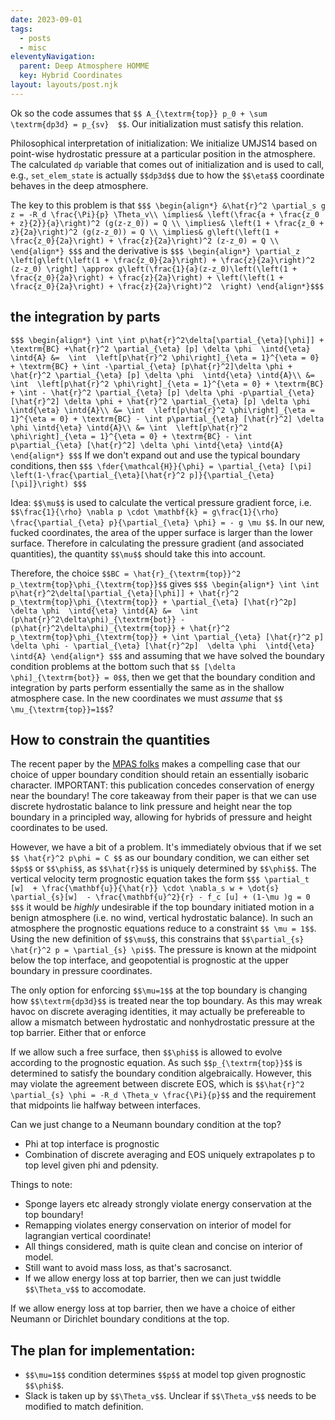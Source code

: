 ```yaml
---
date: 2023-09-01
tags:
  - posts
  - misc
eleventyNavigation:
  parent: Deep Atmosphere HOMME
  key: Hybrid Coordinates
layout: layouts/post.njk
---
```


Ok so the code assumes that `$$ A_{\textrm{top}} p_0 + \sum \textrm{dp3d} = p_{sv}  $$`.
Our initialization must satisfy this relation. 

Philosophical interpretation of initialization:
We initialize UMJS14 based on point-wise hydrostatic pressure
at a particular position in the atmosphere. The calculated `dp` variable
that comes out of initialization and is used to call, e.g., `set_elem_state`
is actually `$$dp3d$$` due to how the `$$\eta$$` coordinate behaves in
the deep atmosphere. 


The key to this problem is that
`$$$
\begin{align*}
  &\hat{r}^2 \partial_s g z = -R_d \frac{\Pi}{p} \Theta_v\\
  \implies& \left(\frac{a + \frac{z_0 + z}{2}}{a}\right)^2 (g(z-z_0)) = Q \\
  \implies& \left(1 + \frac{z_0 + z}{2a}\right)^2 (g(z-z_0)) = Q \\
  \implies& g\left(\left(1 + \frac{z_0}{2a}\right) + \frac{z}{2a}\right)^2 (z-z_0) = Q \\
\end{align*}
$$$`
and the derivative is 
`$$$
\begin{align*}
  \partial_z \left[g\left(\left(1 + \frac{z_0}{2a}\right) + \frac{z}{2a}\right)^2 (z-z_0) \right] \approx g\left(\frac{1}{a}(z-z_0)\left(\left(1 + \frac{z_0}{2a}\right) + \frac{z}{2a}\right) + \left(\left(1 + \frac{z_0}{2a}\right) + \frac{z}{2a}\right)^2  \right)
\end{align*}$$$`


## the integration by parts

`$$$
\begin{align*}
    \int \int p\hat{r}^2\delta[\partial_{\eta}[\phi]] + \textrm{BC} +\hat{r}^2 \partial_{\eta} [p] \delta \phi  \intd{\eta} \intd{A} &=  \int  \left[p\hat{r}^2 \phi\right]_{\eta = 1}^{\eta = 0} + \textrm{BC} + \int -\partial_{\eta} [p\hat{r}^2]\delta \phi + \hat{r}^2 \partial_{\eta} [p] \delta \phi  \intd{\eta} \intd{A}\\
    &= \int  \left[p\hat{r}^2 \phi\right]_{\eta = 1}^{\eta = 0} + \textrm{BC} + \int - \hat{r}^2 \partial_{\eta} [p] \delta \phi -p\partial_{\eta} [\hat{r}^2] \delta \phi + \hat{r}^2 \partial_{\eta} [p] \delta \phi  \intd{\eta} \intd{A}\\
    &= \int  \left[p\hat{r}^2 \phi\right]_{\eta = 1}^{\eta = 0} + \textrm{BC} - \int p\partial_{\eta} [\hat{r}^2] \delta \phi \intd{\eta} \intd{A}\\
    &= \int  \left[p\hat{r}^2 \phi\right]_{\eta = 1}^{\eta = 0} + \textrm{BC} - \int p\partial_{\eta} [\hat{r}^2] \delta \phi \intd{\eta} \intd{A}
\end{align*}
$$$`
If we don't expand out and use the typical boundary conditions, then
`$$$
  \fder{\mathcal{H}}{\phi} = \partial_{\eta} [\pi] \left(1-\frac{\partial_{\eta}[\hat{r}^2 p]}{\partial_{\eta} [\pi]}\right)
$$$`


Idea: `$$\mu$$` is used to calculate the vertical pressure gradient force, i.e. `$$\frac{1}{\rho} \nabla p \cdot \mathbf{k} = g\frac{1}{\rho} \frac{\partial_{\eta} p}{\partial_{\eta} \phi} = - g \mu $$`.
In our new, fucked coordinates, the area of the upper surface is larger than the lower surface. 
Therefore in calculating the pressure gradient (and associated quantities), the quantity `$$\mu$$` should take this into account.

Therefore, the choice `$$BC = \hat{r}_{\textrm{top}}^2 p_\textrm{top}\phi_{\textrm{top}}$$` gives
`$$$
\begin{align*}
      \int \int p\hat{r}^2\delta[\partial_{\eta}[\phi]] + \hat{r}^2 p_\textrm{top}\phi_{\textrm{top}} + \partial_{\eta} [\hat{r}^2p] \delta \phi  \intd{\eta} \intd{A} &=  \int  (p\hat{r}^2\delta\phi)_{\textrm{bot}} - (p\hat{r}^2\delta\phi)_{\textrm{top}} + \hat{r}^2 p_\textrm{top}\phi_{\textrm{top}} + \int \partial_{\eta} [\hat{r}^2 p] \delta \phi - \partial_{\eta} [\hat{r}^2p]  \delta \phi  \intd{\eta} \intd{A}
\end{align*}
$$$`
and assuming that we have solved the boundary condition problems at the bottom such that `$$ [\delta \phi]_{\textrm{bot}} = 0$$`, then we get that the boundary condition and integration by parts
perform essentially the same as in the shallow atmosphere case. 
In the new coordinates we must _assume_ that `$$ \mu_{\textrm{top}}=1$$`?


## How to constrain the quantities
The recent paper by the [MPAS folks](https://journals.ametsoc.org/view/journals/mwre/150/8/MWR-D-21-0328.1.xml)
makes a compelling case that our choice of upper boundary condition should retain an essentially isobaric character. IMPORTANT: this publication
concedes conservation of energy near the boundary!
The core takeaway from their paper is that we can use discrete hydrostatic balance to link pressure and height near the top boundary
in a principled way, allowing for hybrids of pressure and height coordinates to be used.

However, we have a bit of a problem. It's immediately obvious that if we set `$$ \hat{r}^2 p\phi = C $$` as our boundary condition, we can either set `$$p$$` or `$$\phi$$`, as `$$\hat{r}$$` is uniquely determined by `$$\phi$$`.
The vertical velocity term prognostic equation takes the form
`$$$
\partial_t [w]  + \frac{\mathbf{u}}{\hat{r}} \cdot \nabla_s w + \dot{s} \partial_{s}[w]  - \frac{\mathbf{u}^2}{r} - f_c [u] + (1-\mu )g = 0
$$$`
it would be _highly_ undesirable if the top boundary initiated motion in
a benign atmosphere (i.e. no wind, vertical hydrostatic balance). In such an atmosphere
the prognostic equations reduce to a constraint `$$ \mu = 1$$`. 
Using the new definition of `$$\mu$$`, this constrains that `$$\partial_{s} \hat{r}^2 p = \partial_{s} \pi$$`.
The pressure is known at the midpoint below the top interface,
and geopotential is prognostic at the upper boundary in pressure coordinates.

The only option for enforcing `$$\mu=1$$` at the top boundary is changing how `$$\textrm{dp3d}$$` is treated 
near the top boundary. As this may wreak havoc on discrete averaging identities, it may actually be prefereable to
allow a mismatch between hydrostatic and nonhydrostatic pressure at the top barrier. Either that or enforce

If we allow such a free surface, then `$$\phi$$` is allowed to evolve according to the prognostic equation.
As such `$$p_{\textrm{top}}$$` is determined to satisfy the boundary condition algebraically. 
However, this may violate the agreement between discrete EOS, which is `$$\hat{r}^2 \partial_{s} \phi = -R_d \Theta_v \frac{\Pi}{p}$$`
and the requirement that midpoints lie halfway between interfaces. 

Can we just change to a Neumann boundary condition at the top?
* Phi at top interface is prognostic
* Combination of discrete averaging and EOS uniquely extrapolates p to top level given phi and pdensity.

Things to note:
  * Sponge layers etc already strongly violate energy conservation at the top boundary!
  * Remapping violates energy conservation on interior of model for lagrangian vertical coordinate!
  * All things considered, math is quite clean and concise on interior of model.
  * Still want to avoid mass loss, as that's sacrosanct.
  * If we allow energy loss at top barrier, then we can just twiddle `$$\Theta_v$$` to accomodate. 

If we allow energy loss at top barrier, then we have a choice of either Neumann or Dirichlet 
boundary conditions at the top. 

## The plan for implementation:
* `$$\mu=1$$` condition determines `$$p$$` at model top given prognostic `$$\phi$$`.
* Slack is taken up by `$$\Theta_v$$`. Unclear if `$$\Theta_v$$` needs to be modified to match definition.